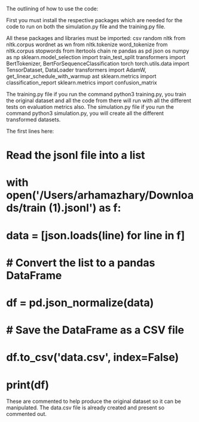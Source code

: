 The outlining of how to use the code: 

First you must install the respective packages which are needed for the code to run on both the simulation.py file and the training.py file.

All these packages and libraries must be imported:
csv
random
nltk
from nltk.corpus wordnet as wn
from nltk.tokenize word_tokenize
from nltk.corpus stopwords
from itertools chain
re
pandas as pd
json
os 
numpy as np
sklearn.model_selection import train_test_split
transformers import BertTokenizer, BertForSequenceClassification
torch
torch.utils.data import TensorDataset, DataLoader
transformers import AdamW, get_linear_schedule_with_warmup
ast
sklearn.metrics import classification_report
sklearn.metrics import confusion_matrix

The training.py file if you run the command python3 training.py, you train the original dataset and all the code from there will run 
with all the different tests on evaluation metrics also.
The simulation.py file if you run the command python3 simulation.py, you will create all the different transformed datasets. 

The first lines here: 

# Read the jsonl file into a list
# with open('/Users/arhamazhary/Downloads/train (1).jsonl') as f:
#     data = [json.loads(line) for line in f]

# # Convert the list to a pandas DataFrame
# df = pd.json_normalize(data)

# # Save the DataFrame as a CSV file
# df.to_csv('data.csv', index=False)

# print(df)

These are commented to help produce the original dataset so it can be manipulated. 
The data.csv file is already created and present so commented out. 
